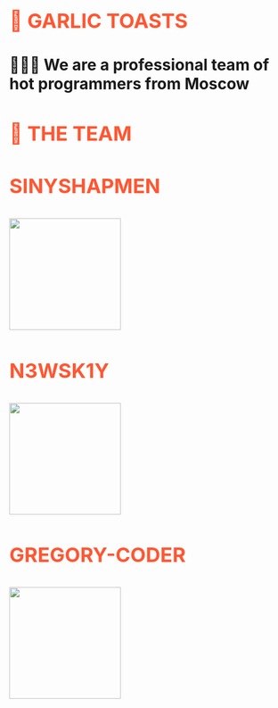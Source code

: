 <h1 align="left" style="font-size: 36px; color: #FF5733; font-weight: bold; text-transform: uppercase;">🧄 Garlic Toasts</h1>

<h1 align="left">👨🏻‍💻 We are a professional team of hot programmers from Moscow</h1>

<h2 align="left" style="font-size: 36px; color: #FF5733; font-weight: bold; text-transform: uppercase;">🤝 THE TEAM</h2>

<h3 align="left" style="font-size: 36px; color: #FF5733; font-weight: bold; text-transform: uppercase;">Sinyshapmen</h3>

## [<img src="https://private-user-images.githubusercontent.com/163736717/324168189-a0406b99-b8e4-4f20-b620-70d2decb3378.png?jwt=eyJhbGciOiJIUzI1NiIsInR5cCI6IkpXVCJ9.eyJpc3MiOiJnaXRodWIuY29tIiwiYXVkIjoicmF3LmdpdGh1YnVzZXJjb250ZW50LmNvbSIsImtleSI6ImtleTUiLCJleHAiOjE3MTM2MDU4ODcsIm5iZiI6MTcxMzYwNTU4NywicGF0aCI6Ii8xNjM3MzY3MTcvMzI0MTY4MTg5LWEwNDA2Yjk5LWI4ZTQtNGYyMC1iNjIwLTcwZDJkZWNiMzM3OC5wbmc_WC1BbXotQWxnb3JpdGhtPUFXUzQtSE1BQy1TSEEyNTYmWC1BbXotQ3JlZGVudGlhbD1BS0lBVkNPRFlMU0E1M1BRSzRaQSUyRjIwMjQwNDIwJTJGdXMtZWFzdC0xJTJGczMlMkZhd3M0X3JlcXVlc3QmWC1BbXotRGF0ZT0yMDI0MDQyMFQwOTMzMDdaJlgtQW16LUV4cGlyZXM9MzAwJlgtQW16LVNpZ25hdHVyZT1kMmNmZjFjYmE1NTg3NzVlZGZjMjU5YTE4Mjg5ZTY5ZGI5ZGIzYTU5YTY2MmU0ZDFlZGQ4YmM5NDQzMjNiZWY2JlgtQW16LVNpZ25lZEhlYWRlcnM9aG9zdCZhY3Rvcl9pZD0wJmtleV9pZD0wJnJlcG9faWQ9MCJ9.3VAVOcS1MmIdLyQ-qlO2c75MBGa1BmHMZzJV48Ho_qo" width=200px>](https://github.com/sinyshapmen)

<h3 align="left" style="font-size: 36px; color: #FF5733; font-weight: bold; text-transform: uppercase;">N3wSk1Y</h3>

## [<img src="https://private-user-images.githubusercontent.com/163736717/324168949-810fa50c-c61a-4f50-8ab3-1f548b72a193.png?jwt=eyJhbGciOiJIUzI1NiIsInR5cCI6IkpXVCJ9.eyJpc3MiOiJnaXRodWIuY29tIiwiYXVkIjoicmF3LmdpdGh1YnVzZXJjb250ZW50LmNvbSIsImtleSI6ImtleTUiLCJleHAiOjE3MTM2MDY5MTgsIm5iZiI6MTcxMzYwNjYxOCwicGF0aCI6Ii8xNjM3MzY3MTcvMzI0MTY4OTQ5LTgxMGZhNTBjLWM2MWEtNGY1MC04YWIzLTFmNTQ4YjcyYTE5My5wbmc_WC1BbXotQWxnb3JpdGhtPUFXUzQtSE1BQy1TSEEyNTYmWC1BbXotQ3JlZGVudGlhbD1BS0lBVkNPRFlMU0E1M1BRSzRaQSUyRjIwMjQwNDIwJTJGdXMtZWFzdC0xJTJGczMlMkZhd3M0X3JlcXVlc3QmWC1BbXotRGF0ZT0yMDI0MDQyMFQwOTUwMThaJlgtQW16LUV4cGlyZXM9MzAwJlgtQW16LVNpZ25hdHVyZT1mYWJiM2FiZWQyZjQ5Njg5ODA0YTBiZDAyMDk5MzJjMjFhY2EwN2Y4ZDc3ZjI5NGNjMDU0ZmQ4NmVkMTBkYjU3JlgtQW16LVNpZ25lZEhlYWRlcnM9aG9zdCZhY3Rvcl9pZD0wJmtleV9pZD0wJnJlcG9faWQ9MCJ9.4WZcLpWFkR9GG9_Nbar92WhynZ1IXT4XDSN6Qu9Lmlk" width=200px>](https://github.com/N3wSk1Y)

<h3 align="left" style="font-size: 36px; color: #FF5733; font-weight: bold; text-transform: uppercase;">Gregory-coder</h3>

## [<img src="https://private-user-images.githubusercontent.com/163736717/324169301-e2e09744-5f69-43db-8b57-1c64b83fa97d.jpg?jwt=eyJhbGciOiJIUzI1NiIsInR5cCI6IkpXVCJ9.eyJpc3MiOiJnaXRodWIuY29tIiwiYXVkIjoicmF3LmdpdGh1YnVzZXJjb250ZW50LmNvbSIsImtleSI6ImtleTUiLCJleHAiOjE3MTM2MDY5NDYsIm5iZiI6MTcxMzYwNjY0NiwicGF0aCI6Ii8xNjM3MzY3MTcvMzI0MTY5MzAxLWUyZTA5NzQ0LTVmNjktNDNkYi04YjU3LTFjNjRiODNmYTk3ZC5qcGc_WC1BbXotQWxnb3JpdGhtPUFXUzQtSE1BQy1TSEEyNTYmWC1BbXotQ3JlZGVudGlhbD1BS0lBVkNPRFlMU0E1M1BRSzRaQSUyRjIwMjQwNDIwJTJGdXMtZWFzdC0xJTJGczMlMkZhd3M0X3JlcXVlc3QmWC1BbXotRGF0ZT0yMDI0MDQyMFQwOTUwNDZaJlgtQW16LUV4cGlyZXM9MzAwJlgtQW16LVNpZ25hdHVyZT0zN2E1OWRmYTU0ZGE1YzQxMWIzNGFhMDRjN2ExZDc5ZDAzZjM5OWQ0MWI4NTA1NzIxMmYxYzlhMjk5YjY2MWI3JlgtQW16LVNpZ25lZEhlYWRlcnM9aG9zdCZhY3Rvcl9pZD0wJmtleV9pZD0wJnJlcG9faWQ9MCJ9.g47PJtq7GDH0XhPn6pOECdYlnl_mseFTrtGWc_8K2vg" width=200px>](https://github.com/Gregory-coder)

